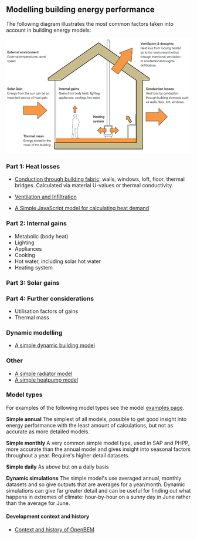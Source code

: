 ## Modelling building energy performance

The following diagram illustrates the most common factors taken into account in building energy models:

![diagram.png](files/diagram.png)

### Part 1: Heat losses

- [Conduction through building fabric](fabricheatloss.md): walls, windows, loft, floor, thermal bridges. Calculated via material U-values or thermal conductivity.
- [Ventilation and Infiltration](ventilation.md)

- [A Simple JavaScript model for calculating heat demand](SimpleJSModel.md)

### Part 2: Internal gains

- Metabolic (body heat)
- Lighting
- Appliances
- Cooking
- Hot water, including solar hot water
- Heating system

### Part 3: Solar gains

### Part 4: Further considerations

- Utilisation factors of gains
- Thermal mass

### Dynamic modelling

- [A simple dynamic building model](dynamicmodel.md)

### Other
- [A simple radiator model](radiatormodel.md)
- [A simple heatpump model](heatpumpmodel.md)

### Model types

For examples of the following model types see the model [examples page](modelexamples.md).

**Simple annual**
The simplest of all models, possible to get good insight into energy performance with the least amount of calculations, but not as accurate as more detailed models.

**Simple monthly**
A very common simple model type, used in SAP and PHPP, more accurate than the annual model and gives insight into seasonal factors throughout a year. Require's higher detail datasets.

**Simple daily**
As above but on a daily basis

**Dynamic simulations**
The simple model's use averaged annual, monthly datasets and so give outputs that are averages for a year/month. Dynamic simulations can give far greater detail and can be useful for finding out what happens in extremes of climate: hour-by-hour on a sunny day in June rather than the average for June. 

#### Development context and history

- [Context and history of OpenBEM](history.md)
